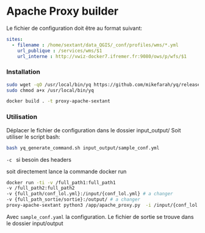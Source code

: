 Apache Proxy builder
========================

Le fichier de configuration doit être au format suivant:

``` yaml
sites: 
  - filename : /home/sextant/data_QGIS/_conf/profiles/wms/*.yml
    url_publique : /services/wms/$1
    url_interne : http://vwiz-docker7.ifremer.fr:9080/ows/p/wfs/$1

```


### Installation

```bash
sudo wget -qO /usr/local/bin/yq https://github.com/mikefarah/yq/releases/latest/download/yq_linux_amd64                                                                                           
sudo chmod a+x /usr/local/bin/yq 

docker build . -t proxy-apache-sextant
```

### Utilisation

Déplacer le fichier de configuration dans le dossier input_output/
Soit utiliser le script bash:

```bash 
bash yq_generate_command.sh input_output/sample_conf.yml
```

`-c ` si besoin des headers

soit directement lance la commande docker run

```bash
docker run -ti -v /full_path1:full_path1
-v /full_path2:full_path2
-v {full_path/conf_lol.yml}:/input/{conf_lol.yml} # a changer
-v {full_path_sortie/sortie}:/output/ # a changer
proxy-apache-sextant python3 /app/apache_proxy.py  -i /input/{conf_lol.yml} -o /output/ -c true # a changer
```

Avec `sample_conf.yaml` la configuration.
Le fichier de sortie se trouve dans le dossier input/output
